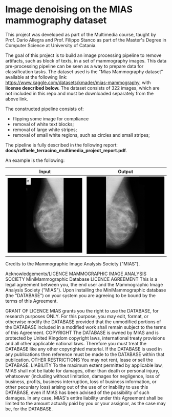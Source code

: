 # Image denoising on the MIAS mammography dataset

This project was developed as part of the Multimedia course, taught by Prof. Dario Allegra and Prof. Filippo Stanco as part of the Master's Degree in Computer Science at University of Catania.

The goal of this project is to build an image processing pipeline to remove artifacts, such as block of texts, in a set of mammography images.
This data pre-processing pipeline can be seen as a way to prepare data for classification tasks.
The dataset used is the "Mias Mammography dataset" available at the following link: https://www.kaggle.com/datasets/kmader/mias-mammography, with **license described below.**
The dataset consists of 322 images, which are not included in this repo and must be downloaded separately from the above link.

The constructed pipeline consists of:
- flipping some image for compliance
- removal of white text blocks;
- removal of large white stripes;
- removal of small white regions, such as circles and small stripes;

The pipeline is fully described in the following report: **docs/raffaele_terracino_multimedia_project_report.pdf**.

An example is the following:

| Input | Output |
|-------|------|
| ![Input](docs/mdb045.png) | ![Output](docs/mdb_final045.png) |

Credits to the Mammographic Image Analysis Society ("MIAS").

Acknowledgements/LICENCE
MAMMOGRAPHIC IMAGE ANALYSIS SOCIETY
MiniMammographic Database
LICENCE AGREEMENT
This is a legal agreement between you, the end user and the
Mammographic Image Analysis Society ("MIAS"). Upon installing the
MiniMammographic database (the "DATABASE") on your system you are
agreeing to be bound by the terms of this Agreement.

GRANT OF LICENCE
MIAS grants you the right to use the DATABASE, for research purposes
ONLY. For this purpose, you may edit, format, or otherwise modify the
DATABASE provided that the unmodified portions of the DATABASE included
in a modified work shall remain subject to the terms of this Agreement.
COPYRIGHT
The DATABASE is owned by MIAS and is protected by United Kingdom
copyright laws, international treaty provisions and all other
applicable national laws. Therefore you must treat the DATABASE
like any other copyrighted material. If the DATABASE is used in any
publications then reference must be made to the DATABASE within that
publication.
OTHER RESTRICTIONS
You may not rent, lease or sell the DATABASE.
LIABILITY
To the maximum extent permitted by applicable law, MIAS shall not
be liable for damages, other than death or personal injury,
whatsoever (including without limitation, damages for negligence,
loss of business, profits, business interruption, loss of
business information, or other pecuniary loss) arising out of the
use of or inability to use this DATABASE, even if MIAS has been
advised of the possibility of such damages. In any case, MIAS's
entire liability under this Agreement shall be limited to the
amount actually paid by you or your assignor, as the case may be,
for the DATABASE.
